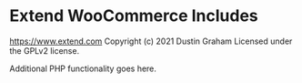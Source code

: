 # Extend WooCommerce Includes #
https://www.extend.com
Copyright (c) 2021 Dustin Graham
Licensed under the GPLv2 license.

Additional PHP functionality goes here.